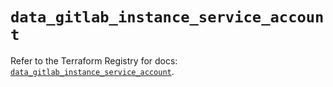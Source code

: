 # `data_gitlab_instance_service_account`

Refer to the Terraform Registry for docs: [`data_gitlab_instance_service_account`](https://registry.terraform.io/providers/gitlabhq/gitlab/18.0.0/docs/data-sources/instance_service_account).
